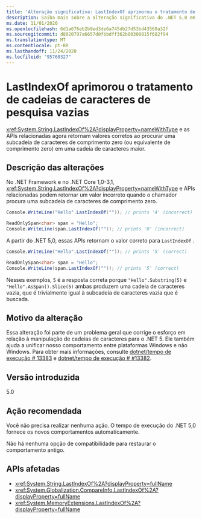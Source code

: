 ```yaml
---
title: 'Alteração significativa: LastIndexOf aprimorou o tratamento de cadeias de caracteres de pesquisa vazias'
description: Saiba mais sobre a alteração significativa do .NET 5,0 em bibliotecas principais do .NET em que o LastIndexOf e as APIs relacionadas agora retornam valores corretos ao pesquisar por uma subcadeia de comprimento zero.
ms.date: 11/01/2020
ms.openlocfilehash: 6d1a676eb2b9ed3de6a745db27d53bd43560a32f
ms.sourcegitcommit: d8020797a6657d0fbbdff362b80300815f682f94
ms.translationtype: MT
ms.contentlocale: pt-BR
ms.lasthandoff: 11/24/2020
ms.locfileid: "95760327"
---
```

# <a name="lastindexof-has-improved-handling-of-empty-search-strings"></a>LastIndexOf aprimorou o tratamento de cadeias de caracteres de pesquisa vazias

<xref:System.String.LastIndexOf%2A?displayProperty=nameWithType> e as APIs relacionadas agora retornam valores corretos ao procurar uma subcadeia de caracteres de comprimento zero (ou equivalente de comprimento zero) em uma cadeia de caracteres maior.

## <a name="change-description"></a>Descrição das alterações

No .NET Framework e no .NET Core 1,0-3,1, <xref:System.String.LastIndexOf%2A?displayProperty=nameWithType> e APIs relacionadas podem retornar um valor incorreto quando o chamador procura uma subcadeia de caracteres de comprimento zero.

```csharp
Console.WriteLine("Hello".LastIndexOf("")); // prints '4' (incorrect)

ReadOnlySpan<char> span = "Hello";
Console.WriteLine(span.LastIndexOf("")); // prints '0' (incorrect)
```

A partir do .NET 5,0, essas APIs retornam o valor correto para `LastIndexOf` .

```csharp
Console.WriteLine("Hello".LastIndexOf("")); // prints '5' (correct)

ReadOnlySpan<char> span = "Hello";
Console.WriteLine(span.LastIndexOf("")); // prints '5' (correct)
```

Nesses exemplos, `5` é a resposta correta porque `"Hello".Substring(5)` e `"Hello".AsSpan().Slice(5)` ambas produzem uma cadeia de caracteres vazia, que é trivialmente igual à subcadeia de caracteres vazia que é buscada.

## <a name="reason-for-change"></a>Motivo da alteração

Essa alteração foi parte de um problema geral que corrige o esforço em relação à manipulação de cadeias de caracteres para o .NET 5. Ele também ajuda a unificar nosso comportamento entre plataformas Windows e não Windows. Para obter mais informações, consulte [dotnet/tempo de execução # 13383](https://github.com/dotnet/runtime/issues/13383) e [dotnet/tempo de execução # #13382](https://github.com/dotnet/runtime/issues/13382).

## <a name="version-introduced"></a>Versão introduzida

5.0

## <a name="recommended-action"></a>Ação recomendada

Você não precisa realizar nenhuma ação. O tempo de execução do .NET 5,0 fornece os novos comportamentos automaticamente.

Não há nenhuma opção de compatibilidade para restaurar o comportamento antigo.

## <a name="affected-apis"></a>APIs afetadas

- <xref:System.String.LastIndexOf%2A?displayProperty=fullName>
- <xref:System.Globalization.CompareInfo.LastIndexOf%2A?displayProperty=fullName>
- <xref:System.MemoryExtensions.LastIndexOf%2A?displayProperty=fullName>

<!--

### Category

Core .NET libraries

### Affected APIs

- `Overload:System.String.LastIndexOf`
- `Overload:System.Globalization.CompareInfo.LastIndexOf`
- `Overload:System.MemoryExtensions.LastIndexOf`

-->

